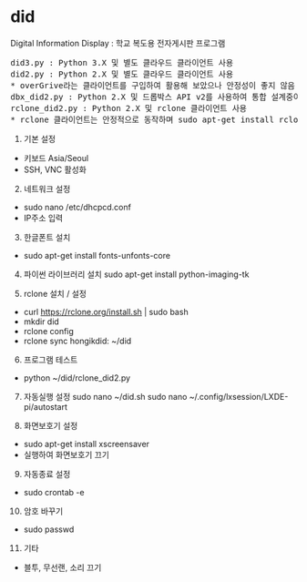# did
Digital Information Display : 학교 복도용 전자게시판 프로그램
<pre>did3.py : Python 3.X 및 별도 클라우드 클라이언트 사용
did2.py : Python 2.X 및 별도 클라우드 클라이언트 사용
* overGrive라는 클라이언트를 구입하여 활용해 보았으나 안정성이 좋지 않음
dbx_did2.py : Python 2.X 및 드롭박스 API v2를 사용하여 통합 설계중이나 아직 연구중인 단계
rclone_did2.py : Python 2.X 및 rclone 클라이언트 사용
* rclone 클라이언트는 안정적으로 동작하며 sudo apt-get install rclone 명령으로 간단하게 설치됨</pre>


1. 기본 설정
- 키보드 Asia/Seoul
- SSH, VNC 활성화

2. 네트워크 설정
- sudo nano /etc/dhcpcd.conf
- IP주소 입력

3. 한글폰트 설치
- sudo apt-get install fonts-unfonts-core

4. 파이썬 라이브러리 설치
sudo apt-get install python-imaging-tk

5. rclone 설치 / 설정
- curl https://rclone.org/install.sh | sudo bash
- mkdir did
- rclone config
- rclone sync hongikdid: ~/did

6. 프로그램 테스트
- python ~/did/rclone_did2.py

7. 자동실행 설정
sudo nano ~/did.sh
sudo nano ~/.config/lxsession/LXDE-pi/autostart

8. 화면보호기 설정
- sudo apt-get install xscreensaver
- 실행하여 화면보호기 끄기

9. 자동종료 설정
- sudo crontab -e

10. 암호 바꾸기
- sudo passwd

11. 기타
- 블투, 무선랜, 소리 끄기

